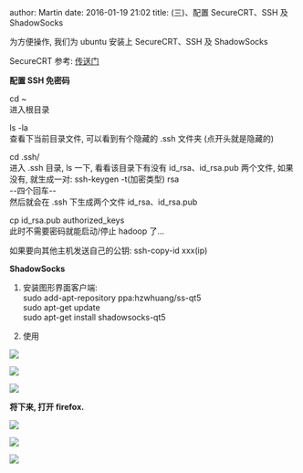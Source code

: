 author: Martin
date: 2016-01-19 21:02
title: (三)、配置 SecureCRT、SSH 及 ShadowSocks

为方便操作, 我们为 ubuntu 安装上 SecureCRT、SSH 及 ShadowSocks

SecureCRT 参考: [传送门](http://blog.smallcpp.cn/si-securecrt-de-an-zhuang-he-shi-yong.html)

**配置 SSH 免密码**

cd ~<br>进入根目录

ls -la<br>查看下当前目录文件, 可以看到有个隐藏的 .ssh 文件夹 (点开头就是隐藏的)

cd .ssh/<br>进入 .ssh 目录, ls 一下, 看看该目录下有没有 id_rsa、id_rsa.pub 两个文件, 如果没有, 就生成一对:
ssh-keygen -t(加密类型) rsa<br>--四个回车--<br>然后就会在 .ssh 下生成两个文件 id_rsa、id_rsa.pub

cp id_rsa.pub authorized_keys<br>此时不需要密码就能启动/停止 hadoop 了...

如果要向其他主机发送自己的公钥: ssh-copy-id xxx(ip)

**ShadowSocks**

1. 安装图形界面客户端:<br>sudo add-apt-repository ppa:hzwhuang/ss-qt5<br>sudo apt-get update<br>sudo apt-get install shadowsocks-qt5

2. 使用

![](http://i62.tinypic.com/2wcnwy1.jpg)

![](http://i62.tinypic.com/jjlamt.jpg)

![](http://i58.tinypic.com/10psqyp.jpg)

**将下来, 打开 firefox.**

![](http://i59.tinypic.com/4ift35.jpg)

![](http://i57.tinypic.com/2s6udkp.jpg)

![](http://i60.tinypic.com/33cyi5k.jpg)
